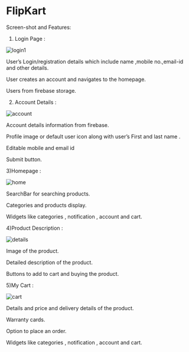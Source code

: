 # FlipKart

Screen-shot and Features:

1) Login Page : 


![login1](https://github.com/PrajaktaUpadhye6/FlipKart/assets/114932406/0f00022c-ab93-4f31-9a02-8a28b115b0b3)


User’s Login/registration details which include name ,mobile no.,email-id  and other details.

User creates an account and navigates to the homepage.

Users from firebase storage.







2) Account Details : 


![account](https://github.com/PrajaktaUpadhye6/FlipKart/assets/114932406/82c92603-9870-4ea2-be2e-923b8f1f3626)

Account details  information from firebase.

Profile image or default user icon along with  user’s First and last name .

Editable mobile and email id

Submit button.







3)Homepage : 


![home](https://github.com/PrajaktaUpadhye6/FlipKart/assets/114932406/2a515a41-5e23-4024-94ef-4313c083d7f5)

SearchBar for searching products.

Categories and products display.

Widgets like categories , notification , account and cart.









4)Product Description :


![details](https://github.com/PrajaktaUpadhye6/FlipKart/assets/114932406/faee3ceb-c8fe-40f0-82e7-cd8b11a9781f)

Image of the product.

Detailed description of the product.

Buttons to add to cart and buying the product.







5)My Cart :


![cart](https://github.com/PrajaktaUpadhye6/FlipKart/assets/114932406/06e8831f-b59e-45d2-b2f9-5e04bdeb318b)


Details and price and delivery details of the product.

Warranty cards.

Option to place an order.

Widgets like categories , notification , account and cart.







